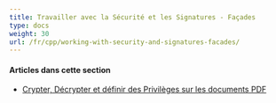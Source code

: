```yaml
---
title: Travailler avec la Sécurité et les Signatures - Façades
type: docs
weight: 30
url: /fr/cpp/working-with-security-and-signatures-facades/
---
```

#### **Articles dans cette section**

- [Crypter, Décrypter et définir des Privilèges sur les documents PDF](/pdf/fr/cpp/encrypt-decrypt-and-set-privileges-on-pdf-documents/)
